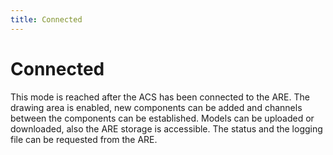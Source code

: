 ```yaml
---
title: Connected
---
```


# Connected

This mode is reached after the ACS has been connected to the ARE. The drawing area is enabled, new components can be added and channels between the components can be established. Models can be uploaded or downloaded, also the ARE storage is accessible. The status and the logging file can be requested from the ARE.
